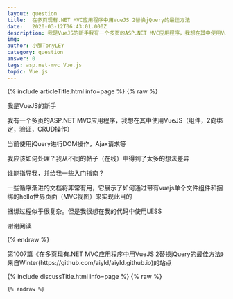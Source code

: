 ```yaml
---
layout: question
title:  在多页现有.NET MVC应用程序中用VueJS 2替换jQuery的最佳方法
date:   2020-03-12T06:43:01.000Z
description: 我是VueJS的新手我有一个多页的ASP.NET MVC应用程序，我想在其中使用VueJS（组件，2向绑定，验证，CRUD操作）当前使用jQuer...
img: 
author: 小胖TonyLEY
category: question
answer: 0
tags: asp.net-mvc Vue.js
topic: Vue.js
---
```

<div class="article-root">
  <div class="article">
    {% include articleTitle.html info=page %}
    {% raw %}
    <div class="article-content"><p><font style="vertical-align: inherit;"><font style="vertical-align: inherit;">我是VueJS的新手</font></font></p>

<p><font style="vertical-align: inherit;"><font style="vertical-align: inherit;">我有一个多页的ASP.NET MVC应用程序，我想在其中使用VueJS（组件，2向绑定，验证，CRUD操作）</font></font></p>

<p><font style="vertical-align: inherit;"><font style="vertical-align: inherit;">当前使用jQuery进行DOM操作，Ajax请求等</font></font></p>

<p><font style="vertical-align: inherit;"><font style="vertical-align: inherit;">我应该如何处理？</font><font style="vertical-align: inherit;">我从不同的帖子（在线）中得到了太多的想法差异</font></font></p>

<p><font style="vertical-align: inherit;"><font style="vertical-align: inherit;">谁能指导我，并给我一些入门指南？</font></font></p>

<p><font style="vertical-align: inherit;"><font style="vertical-align: inherit;">一些循序渐进的文档将非常有用，它展示了如何通过带有vuejs单个文件组件和捆绑的hello世界页面（MVC视图）来实现此目的</font></font></p>

<p><font style="vertical-align: inherit;"><font style="vertical-align: inherit;">捆绑过程似乎很复杂。</font><font style="vertical-align: inherit;">但是我很想在我的代码中使用LESS</font></font></p>

<p><font style="vertical-align: inherit;"><font style="vertical-align: inherit;">谢谢阅读</font></font></p></div>
    {% endraw %}
  </div>
  <p class="winter_mark">第1007篇《在多页现有.NET MVC应用程序中用VueJS 2替换jQuery的最佳方法》来自Winter(https://github.com/aiyld/aiyld.github.io)的站点</p>
  <div class="discuss-wrapper">
    {% include discussTitle.html info=page %}
    {% raw %}
    
    {% endraw %}
  </div>
<div>
